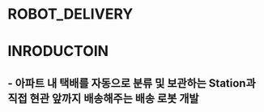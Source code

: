ROBOT_DELIVERY
====
INRODUCTOIN
====
## - 아파트 내 택배를 자동으로 분류 및 보관하는 Station과 직접 현관 앞까지 배송해주는 배송 로봇 개발

